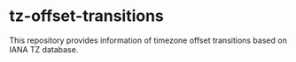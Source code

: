 # tz-offset-transitions
This repository provides information of timezone offset transitions based on IANA TZ database.
